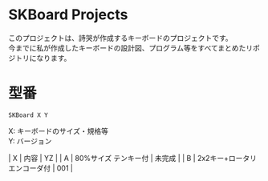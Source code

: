 # SKBoard Projects
このプロジェクトは、詩哭が作成するキーボードのプロジェクトです。
<br>今までに私が作成したキーボードの設計図、プログラム等をすべてまとめたリポジトリになります。

# 型番
```
SKBoard X Y
```
X: キーボードのサイズ・規格等
<br>Y: バージョン

| X | 内容 | YZ |
| A | 80%サイズ テンキー付 | 未完成 |
| B | 2x2キー+ロータリエンコーダ付 | 001 |
